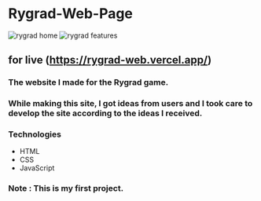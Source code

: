 # Rygrad-Web-Page

![rygrad home](https://user-images.githubusercontent.com/120296952/219040828-7d19a6b5-d619-47f2-94c9-e4036e367b68.png)
![rygrad features](https://user-images.githubusercontent.com/120296952/219039594-f16a342a-9bf9-4169-82b7-e1bd9f1a33e5.png)
## for live (https://rygrad-web.vercel.app/)
### The website I made for the Rygrad game.
### While making this site, I got ideas from users and I took care to develop the site according to the ideas I received.


### Technologies
- HTML
- CSS
- JavaScript

### Note : This is my first project.

